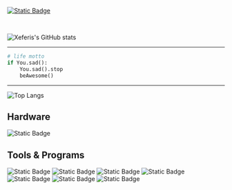 [![Static Badge](https://www.codewars.com/users/Xeferis/badges/large)](https://www.codewars.com/users/Xeferis)  

<br>

![Xeferis's GitHub stats](https://github-readme-stats.vercel.app/api?username=xeferis&show_icons=true&theme=dark&hide_border=true)

---

```python
# life motto
if You.sad():
    You.sad().stop
    beAwesome()
```

---

![Top Langs](https://github-readme-stats.vercel.app/api/top-langs/?username=xeferis&layout=compact)

## Hardware
![Static Badge](https://img.shields.io/badge/Apple%20-%20MacBook%20Air%202020%20M1%20-%20black?logo=apple&labelColor=black&color=darkgrey)


## Tools & Programs
![Static Badge](https://img.shields.io/badge/-%20GitHub-%20black?style=flat-square&logo=GitHub)
![Static Badge](https://img.shields.io/badge/-%20VSC%20-%20black?style=flat-square&logo=visualstudiocode&logoColor=darkblue)
![Static Badge](https://img.shields.io/badge/-%20GIT%20-%20black?style=flat-square&logo=git)
![Static Badge](https://img.shields.io/badge/-%20Jira%20-%20black?style=flat-square&logo=Jira&logoColor=blue)
![Static Badge](https://img.shields.io/badge/-%20notion%20-%20black?style=flat-square&logo=notion)
![Static Badge](https://img.shields.io/badge/-%20Bootstrap_Studio%20-%20black?style=flat-square&logo=bootstrap)
![Static Badge](https://img.shields.io/badge/-%20Discord-%20black?style=flat-square&logo=discord)




<!--
**Xeferis/Xeferis** is a ✨ _special_ ✨ repository because its `README.md` (this file) appears on your GitHub profile.

Here are some ideas to get you started:

- 🔭 I’m currently working on ...
- 🌱 I’m currently learning ...
- 👯 I’m looking to collaborate on ...
- 🤔 I’m looking for help with ...
- 💬 Ask me about ...
- 📫 How to reach me: ...
- 😄 Pronouns: ...
- ⚡ Fun fact: ...
-->
